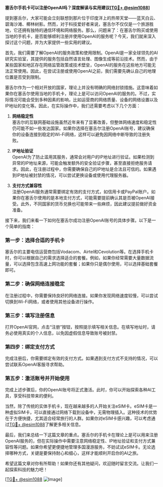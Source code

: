 **塞舌尔手机卡可以注册OpenAI吗？深度解读与实用建议[[TG💪+ @esim1088](https://t.me/s/esim1088)]**

提到塞舌尔，大家可能会立刻联想到那片位于印度洋上的热带天堂——蓝天白云、碧海沙滩、椰林树影。然而，对于科技爱好者来说，塞舌尔不仅仅是一个旅游胜地，它还拥有独特的通信环境和网络服务。那么，问题来了：在塞舌尔购买或使用当地的手机卡，是否能够顺利注册并使用OpenAI的服务呢？今天，我们就来深入探讨这个问题，并为大家提供一些实用的建议。

首先，我们需要了解OpenAI的服务政策和使用限制。OpenAI是一家全球领先的AI研究实验室，其提供的服务包括自然语言处理、图像生成等前沿技术。然而，由于某些国家和地区存在网络监管政策或技术壁垒，OpenAI的服务在这些地方可能无法正常使用。因此，在尝试注册或使用OpenAI之前，我们需要先确认自己的地理位置是否受到限制。

塞舌尔作为一个相对开放的国家，理论上并没有明确的网络封锁措施。这意味着如果你在塞舌尔使用当地的手机卡，理论上是可以访问OpenAI的服务的。不过，实际情况可能会受到多种因素的影响，比如运营商的网络质量、设备的网络设置以及IP地址的变化等。因此，在实际操作中，我们还需要考虑以下几个方面：

1. **网络稳定性**  
   塞舌尔的互联网基础设施虽然近年来有了显著改善，但整体网络速度和稳定性仍可能不如一些发达国家。如果你选择在塞舌尔注册OpenAI账号，建议确保你的设备连接到稳定的Wi-Fi网络，这样可以避免因网络中断导致的注册失败。

2. **IP地址验证**  
   OpenAI为了防止滥用其服务，通常会对用户的IP地址进行验证。如果检测到异常的IP地址来源，可能会触发额外的安全验证步骤，甚至直接拒绝服务请求。因此，在注册过程中，你需要确保自己的IP地址是合法且可信的。如果遇到IP地址被封禁的情况，可以尝试更换设备或使用代理服务器。

3. **支付方式兼容性**  
   注册OpenAI服务通常需要绑定有效的支付方式，如信用卡或PayPal账户。如果你在塞舌尔使用的是本地支付方式，可能需要提前确认其是否被OpenAI接受。此外，不同国家的货币兑换也可能带来一些麻烦，因此建议提前做好资金准备。

接下来，我们来看一下如何在塞舌尔成功注册OpenAI账号的具体步骤。以下是一个简单的指南：

### 第一步：选择合适的手机卡  
塞舌尔的主要电信运营商包括Vodacom、Airtel和Cevolution等。在选择手机卡时，你可以根据自己的需求选择适合的套餐。例如，如果你经常需要大量数据流量，可以选择包含高速上网功能的套餐；如果你只是偶尔使用，可以选择基础套餐即可。

### 第二步：确保网络连接稳定  
在注册过程中，你需要保持良好的网络连接。如果你发现网络速度较慢，可以尝试切换到Wi-Fi网络，或者使用其他设备进行操作。

### 第三步：填写注册信息  
打开OpenAI官网，点击“注册”按钮，按照提示填写相关信息。在填写地址时，请务必使用真实的个人信息，以免因虚假信息导致账号被封禁。

### 第四步：绑定支付方式  
完成注册后，你需要绑定有效的支付方式。如果遇到支付方式不支持的情况，可以尝试联系OpenAI客服寻求帮助。

### 第五步：激活账号并开始使用  
完成上述步骤后，你的OpenAI账号将正式激活。此时，你可以开始探索各种AI工具，享受科技带来的便利。

当然，除了传统的实体手机卡，现在越来越多的人开始关注eSIM卡。eSIM卡是一种虚拟SIM卡，可以直接通过网络下载到设备中，无需物理插入。这种技术的优势在于方便快捷，尤其适合经常旅行的人群。如果你对eSIM卡感兴趣，可以考虑通过[TG💪+ @esim1088](https://t.me/s/esim1088)了解更多相关信息。

最后，我们来总结一下这篇文章的重点。塞舌尔的手机卡在理论上是可以用来注册OpenAI服务的，但在实际操作中需要注意网络稳定性、IP地址验证和支付方式兼容性等问题。如果你希望更便捷地管理多国漫游服务，不妨试试eSIM卡。无论选择哪种方式，关键是要保持耐心和细心，这样才能顺利开启你的AI之旅。

希望这篇文章对你有所帮助！如果你还有其他疑问，欢迎随时留言交流。让我们一起探索科技的魅力吧！

[[TG💪+ @esim1088](https://t.me/s/esim1088) ![Image](https://i.postimg.cc/4NQfJmqS/Snipaste-2025-05-13-00-14-12.png)]